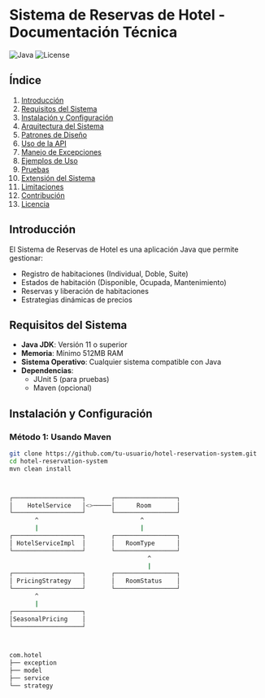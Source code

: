 # Sistema de Reservas de Hotel - Documentación Técnica

![Java](https://img.shields.io/badge/Java-17%2B-blue)
![License](https://img.shields.io/badge/License-MIT-green)

## Índice

1. [Introducción](#introducción)
2. [Requisitos del Sistema](#requisitos-del-sistema)
3. [Instalación y Configuración](#instalación-y-configuración)
4. [Arquitectura del Sistema](#arquitectura-del-sistema)
5. [Patrones de Diseño](#patrones-de-diseño)
6. [Uso de la API](#uso-de-la-api)
7. [Manejo de Excepciones](#manejo-de-excepciones)
8. [Ejemplos de Uso](#ejemplos-de-uso)
9. [Pruebas](#pruebas)
10. [Extensión del Sistema](#extensión-del-sistema)
11. [Limitaciones](#limitaciones)
12. [Contribución](#contribución)
13. [Licencia](#licencia)

## Introducción

El Sistema de Reservas de Hotel es una aplicación Java que permite gestionar:
- Registro de habitaciones (Individual, Doble, Suite)
- Estados de habitación (Disponible, Ocupada, Mantenimiento)
- Reservas y liberación de habitaciones
- Estrategias dinámicas de precios

## Requisitos del Sistema

- **Java JDK**: Versión 11 o superior
- **Memoria**: Mínimo 512MB RAM
- **Sistema Operativo**: Cualquier sistema compatible con Java
- **Dependencias**:
  - JUnit 5 (para pruebas)
  - Maven (opcional)

## Instalación y Configuración

### Método 1: Usando Maven

```bash
git clone https://github.com/tu-usuario/hotel-reservation-system.git
cd hotel-reservation-system
mvn clean install



┌───────────────────┐       ┌─────────────────┐
│    HotelService   │<>─────│      Room       │
└───────────────────┘       └─────────────────┘
       ^                            ^
       |                            |
┌───────────────────┐       ┌─────────────────┐
│ HotelServiceImpl  │       │   RoomType      │
└───────────────────┘       └─────────────────┘
                                      ^
                                      |
┌───────────────────┐       ┌─────────────────┐
│ PricingStrategy   │       │   RoomStatus    │
└───────────────────┘       └─────────────────┘
       ^
       |
┌───────────────────┐
│SeasonalPricing    │
└───────────────────┘



com.hotel
├── exception
├── model
├── service
└── strategy
